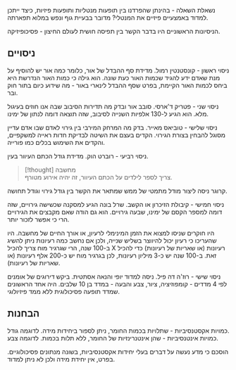 נשאלת השאלה - בהינתן שהפרדנו בין תופעות מנטליות ותופעות פיזיות, כיצד ייתכן למדוד באמצעיים פיזיים את המנטלי? מדובר בבעיית גוף ונפש במלוא תפארתה.

הניסיונות הראשוניים היו בדבר הקשר בין תפיסה חושית לעולם החיצון - פסיכופיזיקה.
##  ניסויים
ניסוי ראשון - קונסטנטין רמול. מדידת סף ההבדל של אור, כלומר כמה אור יש להוסיף על מנת שאדם ידע להגיד שכמות האור כעת שונה. הוא גילה כי כמות האור הנדרשת היא ביחס לכמות האור הקיימת, בפרט שסף ההבדל לינארי באור - מה שידוע כיום בתור חוק ובר.

ניסוי שני - פטריק ד'ארסי. סובב אור ובדק מה תדירות הסיבוב שבה אנו חוזים בעיגול מלא. הוא הגיע ל-130 אלפיות השנייה לסיבוב, שזה תוצאה דומה לנתון של ימינו.

ניסוי שלישי - טוביאס מאייר. בדק מה המרחק המירבי בין גירוי לאדם שבו אדם עדיין מסוגל להבחין בצורת הגירוי. הקדים בעצם את השיטה לבדיקת חדות ראייה למשקפיים, והקדים את השימוש בכלים כמו פורייה.

ניסוי רביעי - רוברט הוק. מדידת גודל הכתם העיוור בעין. 
>[!thought] מחשבה  
>צריך לספר לילדים על הכתם העיוור, זה יהיה אירוע מטורף.

קרוגר ניסה ליצור מודל מתמטי של ממש שמתאר את הקשר בין גודל גירוי וגודל תחושה.

ניסוי חמישי - קיבולת הזיכרון או הקשב. שרל בונה הגיע למסקנה שכשישה גירויים, שזה דומה למספר הקסם של ימינו, שבעה גירויים. הוא גם הודה שאם מקבצים את הגירויים הרי כי אפשר לזכור יותר.

היו חוקרים שניסו למצוא את הזמן המינימלי לרעיון, או אורך החיים של מחשבה. היו שהעריכו כי רעיון יכול להיווצר בשליש שנייה, ולכן אם נחשב כמה רעיונות ניתן להשיג ב-100 שנה, הרי שגרגיר מוח צריך להכיל X רעיונות (או שאריות של רעיונות) כדי להכיל זאת. ב-100 שנה יש כ-3 מיליון רעיונות, לכן בגרגיר מוח יש כ-200 אלף רעיונות (או שאריות של רעיונות).

ניסוי שישי - רוז'ה דה פיל. ניסה למדוד יופי והנאה אסתטית. ביקש דירוגים של אומנים לפי 4 מדדים - קומפוזיציה, ציור, צבע והבעה - במדד בן 10 שלבים. היה אחד הראשונים שמדד תופעה פסיכולוגית ללא ממד פיזיולוגי.

## הבחנות
כמויות אקסטנסיביות - שתלויות בכמות החומר, ניתן לספור ביחידות מידה. לדוגמה גודל.  
כמויות אינטנסיביות - שהן אינטנרינזיות של החומר, ללא תלות בכמות. לדוגמה צבע.

הוסכם כי מדע נעשה על דברים בעלי יחידות אקסטנסיביות, בשונה מנתונים פסיכולוגיים. בפרט, אין יחידת מידה ולכן לא ניתן למדוד.